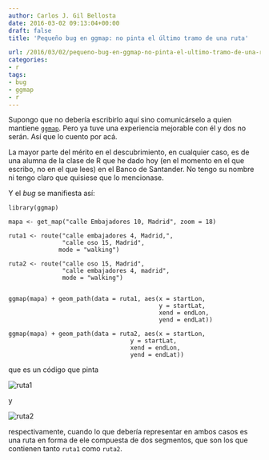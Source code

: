 ```yaml
---
author: Carlos J. Gil Bellosta
date: 2016-03-02 09:13:04+00:00
draft: false
title: 'Pequeño bug en ggmap: no pinta el último tramo de una ruta'

url: /2016/03/02/pequeno-bug-en-ggmap-no-pinta-el-ultimo-tramo-de-una-ruta/
categories:
- r
tags:
- bug
- ggmap
- r
---
```


Supongo que no debería escribirlo aquí sino comunicárselo a quien mantiene [`ggmap`](https://cran.r-project.org/web/packages/ggmap/index.html). Pero ya tuve una experiencia mejorable con él y dos no serán. Así que lo cuento por acá.

La mayor parte del mérito en el descubrimiento, en cualquier caso, es de una alumna de la clase de R que he dado hoy (en el momento en el que escribo, no en el que lees) en el Banco de Santander. No tengo su nombre ni tengo claro que quisiese que lo mencionase.

Y el _bug_ se manifiesta así:



    library(ggmap)

    mapa <- get_map("calle Embajadores 10, Madrid", zoom = 18)

    ruta1 <- route("calle embajadores 4, Madrid,",
                   "calle oso 15, Madrid",
                  mode = "walking")

    ruta2 <- route("calle oso 15, Madrid",
                   "calle embajadores 4, madrid",
                   mode = "walking")


    ggmap(mapa) + geom_path(data = ruta1, aes(x = startLon,
                                              y = startLat,
                                              xend = endLon,
                                              yend = endLat))

    ggmap(mapa) + geom_path(data = ruta2, aes(x = startLon,
                                      y = startLat,
                                      xend = endLon,
                                      yend = endLat))



que es un código que pinta

![ruta1](/wp-uploads/2016/03/ruta1.png)


y

![ruta2](/wp-uploads/2016/03/ruta2.png)


respectivamente, cuando lo que debería representar en ambos casos es una ruta en forma de ele compuesta de dos segmentos, que son los que contienen tanto `ruta1` como `ruta2`.

